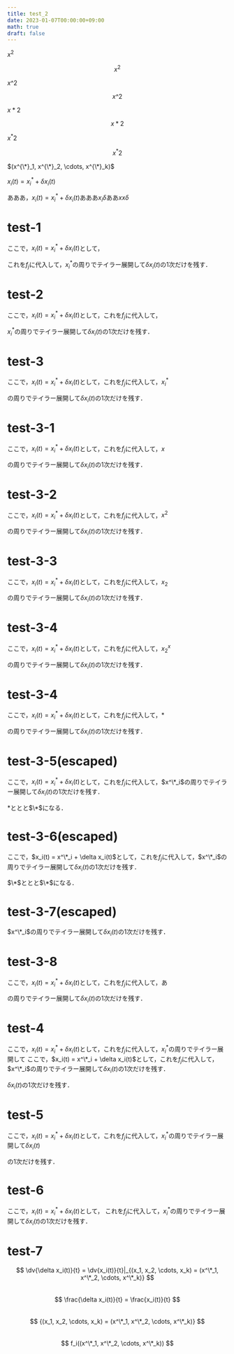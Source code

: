 ```yaml
---
title: test_2
date: 2023-01-07T00:00:00+09:00
math: true
draft: false
---
```


$x^2$

$$x^2$$

$x\^2$

$$x\^2$$

$x*2$

$$x*2$$

$x^*2$

$$x^*2$$


$(x^{\*}_1, x^{\*}_2, \cdots, x^{\*}_k)$

$x_i(t) = x^*_i + \delta x_i(t)$

あああ，$x_i(t) = x^*_i + \delta x_i(t)$あああ$x_i\delta$ああ$xx\delta$

# test-1
ここで，$x_i(t) = x^*_i + \delta x_i(t)$として，

これを$f_j$に代入して，$x^*_i$の周りでテイラー展開して$\delta x_i(t)$の1次だけを残す．

# test-2
ここで，$x_i(t) = x^*_i + \delta x_i(t)$として，これを$f_j$に代入して，

$x^*_i$の周りでテイラー展開して$\delta x_i(t)$の1次だけを残す．

# test-3
ここで，$x_i(t) = x^*_i + \delta x_i(t)$として，これを$f_j$に代入して，$x^*_i$

の周りでテイラー展開して$\delta x_i(t)$の1次だけを残す．

# test-3-1
ここで，$x_i(t) = x^*_i + \delta x_i(t)$として，これを$f_j$に代入して，$x$

の周りでテイラー展開して$\delta x_i(t)$の1次だけを残す．

# test-3-2
ここで，$x_i(t) = x^*_i + \delta x_i(t)$として，これを$f_j$に代入して，$x^2$

の周りでテイラー展開して$\delta x_i(t)$の1次だけを残す．

# test-3-3
ここで，$x_i(t) = x^*_i + \delta x_i(t)$として，これを$f_j$に代入して，$x_2$

の周りでテイラー展開して$\delta x_i(t)$の1次だけを残す．

# test-3-4
ここで，$x_i(t) = x^*_i + \delta x_i(t)$として，これを$f_j$に代入して，$x^x_2$

の周りでテイラー展開して$\delta x_i(t)$の1次だけを残す．

# test-3-4
ここで，$x_i(t) = x^*_i + \delta x_i(t)$として，これを$f_j$に代入して，$*$

の周りでテイラー展開して$\delta x_i(t)$の1次だけを残す．
# test-3-5(escaped)
ここで，$x_i(t) = x^*_i + \delta x_i(t)$として，これを$f_j$に代入して，$x^\*_i$の周りでテイラー展開して$\delta x_i(t)$の1次だけを残す．

$*$ととと$\*$になる．

# test-3-6(escaped)
ここで，$x_i(t) = x^\*_i + \delta x_i(t)$として，これを$f_j$に代入して，$x^\*_i$の周りでテイラー展開して$\delta x_i(t)$の1次だけを残す．

$\*$ととと$\*$になる．

# test-3-7(escaped)
$x^\*_i$の周りでテイラー展開して$\delta x_i(t)$の1次だけを残す．

# test-3-8
ここで，$x_i(t) = x^*_i + \delta x_i(t)$として，これを$f_j$に代入して，あ

の周りでテイラー展開して$\delta x_i(t)$の1次だけを残す．

# test-4
ここで，$x_i(t) = x^*_i + \delta x_i(t)$として，これを$f_j$に代入して，$x^*_i$の周りでテイラー展開して
ここで，$x_i(t) = x^\*_i + \delta x_i(t)$として，これを$f_j$に代入して，$x^\*_i$の周りでテイラー展開して$\delta x_i(t)$の1次だけを残す．

$\delta x_i(t)$の1次だけを残す．

# test-5
ここで，$x_i(t) = x^*_i + \delta x_i(t)$として，これを$f_j$に代入して，$x^*_i$の周りでテイラー展開して$\delta x_i(t)$

の1次だけを残す．

# test-6
ここで，$x_i(t) = x^*_i + \delta x_i(t)$として，
これを$f_j$に代入して，$x^*_i$の周りでテイラー展開して$\delta x_i(t)$の1次だけを残す．

# test-7
$$ \dv{\delta x_i(t)}{t} = \dv{x_i(t)}{t}|_{(x_1, x_2, \cdots, x_k) = (x^\*_1, x^\*_2, \cdots, x^\*_k)} $$  
$$ \frac{\delta x_i(t)}{t} = \frac{x_i(t)}{t} $$  
$$ {(x_1, x_2, \cdots, x_k) = (x^\*_1, x^\*_2, \cdots, x^\*_k)} $$  
$$ f_i((x^\*_1, x^\*_2, \cdots, x^\*_k)) $$
